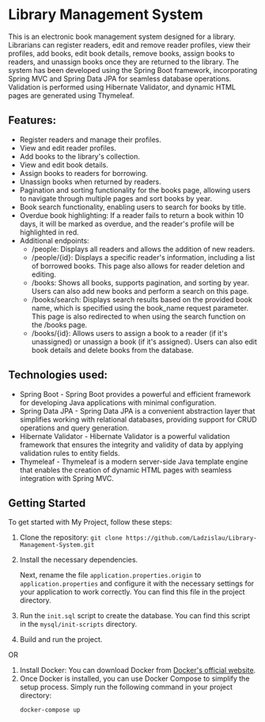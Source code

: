 # Library Management System

This is an electronic book management system designed for a library. Librarians can register readers, edit and remove reader profiles, view their profiles, add books, edit book details, remove books, assign books to readers, and unassign books once they are returned to the library. The system has been developed using the Spring Boot framework, incorporating Spring MVC and Spring Data JPA for seamless database operations. Validation is performed using Hibernate Validator, and dynamic HTML pages are generated using Thymeleaf.

## Features:

- Register readers and manage their profiles.
- View and edit reader profiles.
- Add books to the library's collection.
- View and edit book details.
- Assign books to readers for borrowing.
- Unassign books when returned by readers.
- Pagination and sorting functionality for the books page, allowing users to navigate through multiple pages and sort books by year.
- Book search functionality, enabling users to search for books by title.
- Overdue book highlighting: If a reader fails to return a book within 10 days, it will be marked as overdue, and the reader's profile will be highlighted in red.
- Additional endpoints:
  - /people: Displays all readers and allows the addition of new readers.
  - /people/{id}: Displays a specific reader's information, including a list of borrowed books. This page also allows for reader deletion and editing.
  - /books: Shows all books, supports pagination, and sorting by year. Users can also add new books and perform a search on this page.
  - /books/search: Displays search results based on the provided book name, which is specified using the book_name request parameter. This page is also redirected to when using the search function on the /books page.
  - /books/{id}: Allows users to assign a book to a reader (if it's unassigned) or unassign a book (if it's assigned). Users can also edit book details and delete books from the database.

## Technologies used:

- Spring Boot - Spring Boot provides a powerful and efficient framework for developing Java applications with minimal configuration.
- Spring Data JPA - Spring Data JPA is a convenient abstraction layer that simplifies working with relational databases, providing support for CRUD operations and query generation.
- Hibernate Validator - Hibernate Validator is a powerful validation framework that ensures the integrity and validity of data by applying validation rules to entity fields.
- Thymeleaf - Thymeleaf is a modern server-side Java template engine that enables the creation of dynamic HTML pages with seamless integration with Spring MVC.

## Getting Started

To get started with My Project, follow these steps:

1. Clone the repository: `git clone https://github.com/Ladzislau/Library-Management-System.git`
2. Install the necessary dependencies.

   Next, rename the file `application.properties.origin` to `application.properties` and configure it with the necessary settings for your application to work correctly. You can find this file in the project directory.

3. Run the `init.sql` script to create the database. You can find this script in the `mysql/init-scripts` directory.

4. Build and run the project.

OR

1. Install Docker: You can download Docker from [Docker's official website](https://www.docker.com/get-started).
2. Once Docker is installed, you can use Docker Compose to simplify the setup process. Simply run the following command in your project directory:
   ```bash
   docker-compose up
